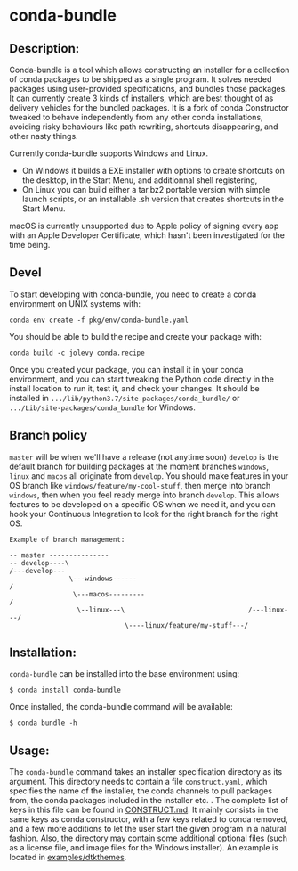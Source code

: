 # conda-bundle


<!-- 
## Build status

[![Build Status](https://travis-ci.org/conda/constructor.svg?branch=master)](https://travis-ci.org/conda/constructor)
[![Build status](https://ci.appveyor.com/api/projects/status/cxf565h1rh3v0kaq?svg=true)](https://ci.appveyor.com/project/ContinuumAnalyticsFOSS/constructor)
[![codecov](https://codecov.io/gh/conda/constructor/branch/master/graph/badge.svg)](https://codecov.io/gh/conda/constructor)
-->

## Description:

Conda-bundle is a tool which allows constructing an installer for a collection of conda packages to be shipped as a single program. It solves needed packages using user-provided specifications, and bundles those packages.  It can currently create 3 kinds of installers, which are best thought of as delivery vehicles for the bundled packages. It is a fork of conda Constructor tweaked to behave independently from any other conda installations, avoiding risky behaviours like path rewriting, shortcuts disappearing, and other nasty things.

Currently conda-bundle supports Windows and Linux.

- On Windows it builds a EXE installer with options to create shortcuts on the desktop, in the Start Menu, and additionnal shell registering,
- On Linux you can build either a tar.bz2 portable version with simple launch scripts, or an installable .sh version that creates shortcuts in the Start Menu.

macOS is currently unsupported due to Apple policy of signing every app with an Apple Developer Certificate, which hasn't been investigated for the time being.


## Devel

To start developing with conda-bundle, you need to create a conda environment on UNIX systems with:

```
conda env create -f pkg/env/conda-bundle.yaml
```

You should be able to build the recipe and create your package with:

```
conda build -c jolevy conda.recipe
```

Once you created your package, you can install it in your conda environment, and you can start tweaking the Python code directly in the install location to run it, test it, and check your changes. It should be installed in `.../lib/python3.7/site-packages/conda_bundle/` or `.../Lib/site-packages/conda_bundle` for Windows.

## Branch policy

`master` will be when we'll have a release (not anytime soon)
`develop` is the default branch for building packages at the moment
branches `windows`, `linux` and `macos` all originate from `develop`. 
You should make features in your OS branch like `windows/feature/my-cool-stuff`, then merge into branch `windows`, then when you feel ready merge into branch `develop`. This allows features to be developed on a specific OS when we need it, and you can hook your Continuous Integration to look for the right branch for the right OS.

```
Example of branch management:

-- master ---------------
-- develop----\                                                            /---develop---
               \---windows------                                          /
                \---macos---------                                       /
                 \--linux---\                               /---linux---/
                             \----linux/feature/my-stuff---/
```


## Installation:

`conda-bundle` can be installed into the base environment using:

    $ conda install conda-bundle

Once installed, the conda-bundle command will be available:

    $ conda bundle -h


## Usage:

The `conda-bundle` command takes an installer specification directory as its
argument.  This directory needs to contain a file `construct.yaml`,
which specifies the name of the installer, the conda channels to
pull packages from, the conda packages included in the installer etc. .
The complete list of keys in this file can be
found in <a href="./CONSTRUCT.md">CONSTRUCT.md</a>. It mainly consists in the same keys as conda constructor, with a few keys related to conda removed, and a few more additions to let the user start the given program in a natural fashion.
Also, the directory may contain some additional optional files (such as a
license file, and image files for the Windows installer).
An example is located
in <a href="./examples/dtkthemes">examples/dtkthemes</a>.

